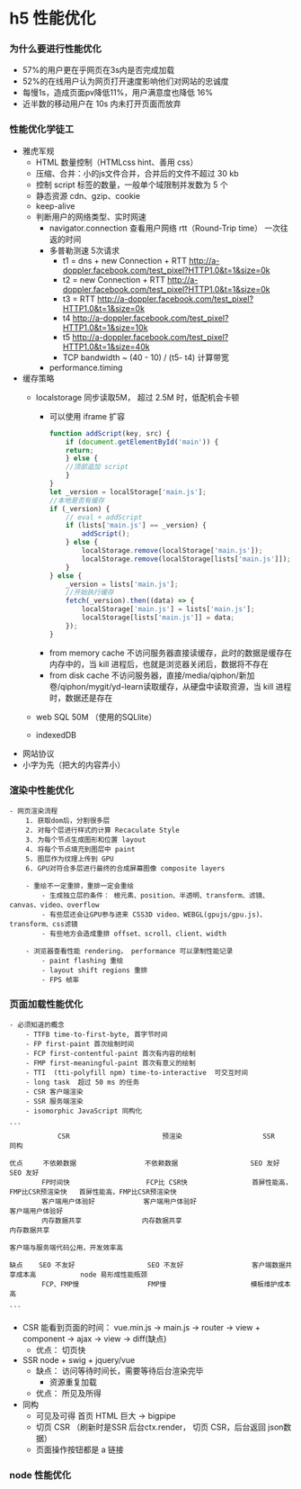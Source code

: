 # h5 性能优化

### 为什么要进行性能优化

- 57%的用户更在乎网页在3s内是否完成加载
- 52%的在线用户认为网页打开速度影响他们对网站的忠诚度
- 每慢1s，造成页面pv降低11%，用户满意度也降低 16%
- 近半数的移动用户在 10s 内未打开页面而放弃

### 性能优化学徒工 

- 雅虎军规
    - HTML 数量控制（HTMLcss hint、善用 css）
    - 压缩、合并：小的js文件合并，合并后的文件不超过 30 kb
    - 控制 script 标签的数量，一般单个域限制并发数为 5 个
    - 静态资源 cdn、gzip、cookie
    - keep-alive
    - 判断用户的网络类型、实时网速
        - navigator.connection 查看用户网络 rtt（Round-Trip time） 一次往返的时间
        - 多普勒测速 5次请求
            - t1 = dns + new Connection + RTT            http://a-doppler.facebook.com/test_pixel?HTTP1.0&t=1&size=0k
            - t2 = new Connection + RTT                  http://a-doppler.facebook.com/test_pixel?HTTP1.0&t=1&size=0k
            - t3 = RTT                                   http://a-doppler.facebook.com/test_pixel?HTTP1.0&t=1&size=0k
            - t4                                         http://a-doppler.facebook.com/test_pixel?HTTP1.0&t=1&size=10k
            - t5                                         http://a-doppler.facebook.com/test_pixel?HTTP1.0&t=1&size=40k
            - TCP bandwidth ~  (40 - 10) / (t5- t4)      计算带宽
        - performance.timing
- 缓存策略
    - localstorage 同步读取5M， 超过 2.5M 时，低配机会卡顿
        - 可以使用 iframe 扩容
            ```js
            function addScript(key, src) {
                if (document.getElementById('main')) {
                return;
                } else {
                //顶部追加 script
                }
            }
            let _version = localStorage['main.js'];
            //本地是否有缓存
            if (_version) {
                // eval + addScript
                if (lists['main.js'] == _version) {
                    addScript();
                } else {
                    localStorage.remove(localStorage['main.js']);
                    localStorage.remove(localStorage[lists['main.js']]);
                }
            } else {
                _version = lists['main.js'];
                //开始执行缓存
                fetch(_version).then((data) => {
                    localStorage['main.js'] = lists['main.js'];
                    localStorage[lists['main.js']] = data;
                });
            }

            ```
        - from memory cache  不访问服务器直接读缓存，此时的数据是缓存在内存中的，当 kill 进程后，也就是浏览器关闭后，数据将不存在
        - from disk cache  不访问服务器，直接/media/qiphon/新加卷/qiphon/mygit/yd-learn读取缓存，从硬盘中读取资源，当 kill 进程时，数据还是存在

    - web SQL 50M （使用的SQLlite）
    - indexedDB
- 网站协议
- 小字为先（把大的内容弄小）

### 渲染中性能优化
    - 网页渲染流程
        1. 获取dom后，分割很多层
        2. 对每个层进行样式的计算 Recaculate Style
        3. 为每个节点生成图形和位置 layout
        4. 将每个节点填充到图层中 paint
        5. 图层作为纹理上传到 GPU
        6. GPU对符合多层进行最终的合成屏幕图像 composite layers

        - 重绘不一定重排，重排一定会重绘
            - 生成独立层的条件： 根元素、position、半透明、transform、滤镜、canvas、video、overflow
            - 有些层还会让GPU参与进来 CSS3D video、WEBGL(gpujs/gpu.js)、transform、css滤镜
            - 有些地方会造成重排 offset、scroll、client、width

        - 浏览器查看性能 rendering， performance 可以录制性能记录
            - paint flashing 重绘
            - layout shift regions 重排
            - FPS 帧率

### 页面加载性能优化
    - 必须知道的概念
        - TTFB time-to-first-byte, 首字节时间
        - FP first-paint 首次绘制时间
        - FCP first-contentful-paint 首次有内容的绘制
        - FMP first-meaningful-paint 首次有意义的绘制
        - TTI  (tti-polyfill npm) time-to-interactive  可交互时间
        - long task  超过 50 ms 的任务
        - CSR 客户端渲染
        - SSR 服务端渲染
        - isomorphic JavaScript 同构化

    ```
                CSR                       预渲染                    SSR                      同构

    优点     不依赖数据                 不依赖数据                  SEO 友好                    SEO 友好
            FP时间快                   FCP比 CSR快                首屏性能高，FMP比CSR预渲染快   首屏性能高，FMP比CSR预渲染快
            客户端用户体验好            客户端用户体验好                                         客户端用户体验好
            内存数据共享               内存数据共享                                             内存数据共享                    
                                                                                            客户端与服务端代码公用，开发效率高

    缺点    SEO 不友好                  SEO 不友好                 客户端数据共享成本高           node 易形成性能瓶颈
            FCP、FMP慢                 FMP慢                     模板维护成本高

    ```

- CSR 能看到页面的时间： vue.min.js -> main.js -> router -> view + component -> ajax -> view -> diff(缺点) 
    - 优点： 切页快
- SSR node + swig + jquery/vue
    - 缺点： 访问等待时间长，需要等待后台渲染完毕
        - 资源重复加载
    - 优点： 所见及所得
- 同构
    - 可见及可得  首页 HTML 巨大 -> bigpipe
    - 切页 CSR  （刷新时是SSR 后台ctx.render， 切页 CSR，后台返回 json数据）
    - 页面操作按钮都是 a 链接

### node 性能优化